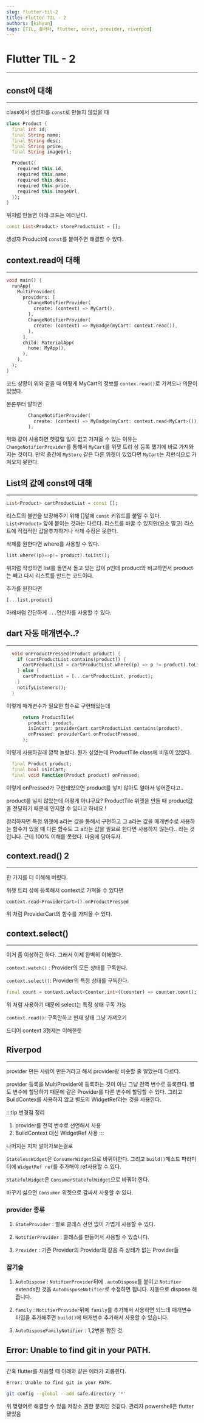 ```yaml
---
slug: flutter-til-2
title: Flutter TIL - 2
authors: [kihyun]
tags: [TIL, 플러터, flutter, const, provider, riverpod]
---
```


# Flutter TIL - 2
---

## const에 대해
---

class에서 생성자를 `const`로 만들지 않았을 때

```dart
class Product {
  final int id;
  final String name;
  final String desc;
  final String price;
  final String imageUrl;

  Product({
    required this.id,
    required this.name,
    required this.desc,
    required this.price,
    required this.imageUrl,
  });
}
```

위처럼 만들면 아래 코드는 에러난다.

```dart
const List<Product> storeProductList = [];
```

생성자 Product에 `const`를 붙여주면 해결할 수 있다.

## context.read에 대해

---

```dart
void main() {
  runApp(
    MultiProvider(
      providers: [
        ChangeNotifierProvider(
          create: (context) => MyCart(),
        ),
        ChangeNotifierProvider(
          create: (context) => MyBadge(myCart: context.read()),
        ),
      ],
      child: MaterialApp(
        home: MyApp(),
      ),
    ),
  );
}
```

코드 상황이 위와 같을 때 어떻게 MyCart의 정보를 `contex.read()`로 가져오나 의문이 있었다.

본론부터 말하면

```dart
        ChangeNotifierProvider(
          create: (context) => MyBadge(myCart: context.read<MyCart>()),
        ),
```

위와 같이 사용하면 헷갈릴 일이 없고 가져올 수 있는 이유는 `ChangeNotifierProvider`를 통해서 `MyCart`를 위젯 트리 상 등록 했기에 바로 가져와지는 것이다. 만약 중간에 `MyStore` 같은 다른 위젯이 있었다면 `MyCart`는 저런식으로 가져오지 못한다.

## List의 값에 const에 대해

---

```dart
List<Product> cartProductList = const [];
```

리스트의 불변을 보장해주기 위해 []앞에 `const` 키워드를 붙일 수 있다. `List<Product>` 앞에 붙이는 것과는 다르다. 리스트를 바꿀 수 있지만(요소 말고) 리스트에 직접적인 값을추가하거나 삭제 수정은 못한다.

삭제를 원한다면 where를 사용할 수 있다.

```dart
list.where((p)=>p!= product).toList();
```

위처럼 작성하면 list를 돌면서 돌고 있는 값이 p인데 product와 비교하면서 product는 빼고 다시 리스트를 만드는 코드이다.

추가를 원한다면

```dart
[...list,product]
```

아래처럼 간단하게 `...`연산자를 사용할 수 있다.

## dart 자동 매개변수..?

---

```dart
  void onProductPressed(Product product) {
    if (cartProductList.contains(product)) {
      cartProductList = cartProductList.where((p) => p != product).toList();
    } else {
      cartProductList = [...cartProductList, product];
    }
    notifyListeners();
  }
```

이렇게 매개변수가 필요한 함수로 구현돼있는데

```dart
      return ProductTile(
        product: product,
        isInCart: providerCart.cartProductList.contains(product),
        onPressed: providerCart.onProductPressed,
      );
```

이렇게 사용하길래 깜짝 놀랐다. 뭔가 싶었는데 ProductTile class에 비밀이 있었다.

```dart
  final Product product;
  final bool isInCart;
  final void Function(Product product) onPressed;
```

이렇게 onPressed가 구현돼있으면 product를 넣지 않아도 알아서 넣어준다고..

product를 넣지 않았는데 어떻게 아냐구요? ProductTile 위젯을 만들 때 product값을 전달하기 때문에 인지할 수 있다고 하네요 !

정리하자면 특정 위젯에 a라는 값을 통해서 구현하고 그 a라는 값을 매개변수로 사용하는 함수가 있을 때 다른 함수도 그 a라는 값을 필요로 한다면 사용하지 않는다.. 라는 것입니다. 근데 100% 이해를 못했다. 마음에 담아두자.

## context.read() 2

---

한 가지를 더 이해해 버렸다.

위젯 트리 상에 등록해서 context로 가져올 수 있다면

```dart
context.read<ProviderCart>().onProductPressed
```

위 처럼 ProviderCart의 함수를 가져올 수 있다.

## context.select()

---

이거 좀 이상하긴 하다. 그래서 이제 완벽히 이해했다.

`context.watch()` : Provider의 모든 상태를 구독한다.

`context.select()`: Provider의 특정 상태를 구독한다.

```dart
final count = context.select<Counter,int>((counter) => counter.count);
```

위 처럼 사용하기 때문에 select는 특정 상태 구독 가능

`context.read()`: 구독안하고 현재 상태 그냥 가져오기

드디어 context 3형제는 이해한듯

## Riverpod

---

provider 만든 사람이 만든거라고 해서 provider랑 비슷할 줄 알았는데 다르다.

provider 등록을 MultiProvider에 등록하는 것이 아닌 그냥 전역 변수로 등록한다. 별도 변수에 할당하기 때문에 같은 Provider를 다른 변수에 할당할 수 있다. 그리고 BuildContex를 사용하지 않고 별도의 WidgetRef라는 것을 사용한다.

:::tip 변경점 정리

1. provider를 전역 변수로 선언해서 사용
2. BuildContext 대신 WidgetRef 사용
   :::

나머지는 차차 알아가보는걸로

`StatelessWidget`은 `ConsumerWidget`으로 바꿔야한다.
그리고 `build()`메소드 파라미터에 `WidgetRef ref`를 추가해야 ref사용할 수 있다.

`StatefulWidget`은 `ConsumerStatefulWidget`으로 바꿔야 한다.

바꾸기 싫으면 `Consumer` 위젯으로 감싸서 사용할 수 있다.

### provider 종류

1. `StateProvider` : 별로 클래스 선언 없이 가볍게 사용할 수 있다.

2. `NotifierProvider` : 클래스를 만들어서 사용할 수 있습니다.

3. `Provider` : 기존 Provider의 Provider와 같음 즉 상태가 없는 Provider들

### 잡기술

1. `AutoDispose` : `NotifierProvider`뒤에 `.autoDispose`를 붙이고 `Notifier` extends한 것을 `AutoDisposeNotifier`로 수정하면 됩니다. 자동으로 dispose 해줍니다.

2. `family` : `NotifierProvider`뒤에 `family`를 추가해서 사용하면 되느데 매개변수 타입을 추가해주면 `build()`에 매개변수 추가해서 사용할 수 있습니다.

3. `AutoDisposeFamilyNotifier` : 1,2번을 합친 것.

## Error: Unable to find git in your PATH.

---

간혹 flutter를 처음할 때 아래와 같은 에러가 괴롭힌다.

```bash
Error: Unable to find git in your PATH.
```

```bash
git config --global --add safe.directory '*'
```

위 명령어로 해결할 수 있음 저장소 권한 문제인 것같다. 관리자 powershell은 flutter 됐었음
